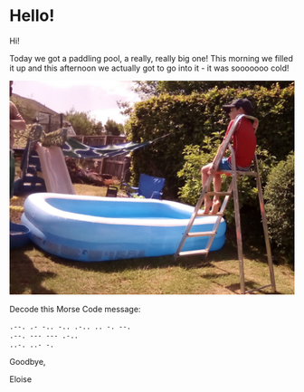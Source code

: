 # Hello!

Hi!

Today we got a paddling pool, a really, really big one! This morning we filled it up and this afternoon we actually got to go into it - it was sooooooo cold!

![A paddling pool with Josiah as a lifeguard](/assets/josi-lifeguard.jpg)

Decode this Morse Code message:

```
.--. .- -.. -.. .-.. .. -. --.
.--. --- --- .-..
..-. ..- -.
```

Goodbye,

Eloise

